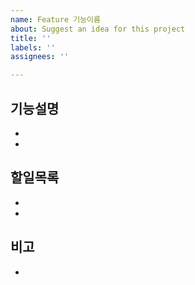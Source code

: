 ```yaml
---
name: Feature 기능이름
about: Suggest an idea for this project
title: ''
labels: ''
assignees: ''

---
```


기능설명
-
-
-
할일목록
-
-
-
비고
-
-
